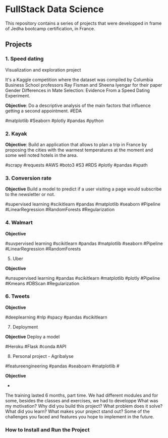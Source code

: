 # FullStack Data Science

This repository contains a series of projects that were developped in frame of Jedha bootcamp certification, in France.

## Projects

### 1. Speed dating

Visualization and exploration project

It's a Kaggle competition where the dataset was compiled by Columbia Business School professors Ray Fisman and Sheena Iyengar for their paper Gender Differences in Mate Selection: Evidence From a Speed Dating Experiment.

**Objective**: Do a descriptive analysis of the main factors that influence getting a second appointment. #EDA

#matplotlib #Seaborn #plotly #pandas #python

### 2. Kayak

**Objective**: Build an application that allows to plan a trip in France by proposing the cities with the warmest temperatures at the moment and some well noted hotels in the area.

#scrapy #requests #AWS #boto3 #S3 #RDS #plotly #pandas #xpath

### 3. Conversion rate

**Objective** Build a model to predict if a user visiting a page would subscribe to the newsletter or not.

#supervised learning #scikitlearn #pandas #matplotlib #seaborn #Pipeline #LinearRegression #RandomForests #Regularization

### 4. Walmart

**Objective**

#suvpervised learning #scikitlearn #pandas #matplotlib #seaborn #Pipeline #LinearRegression #RandomForests

5. Uber

**Objective**

#unsupervised learning #pandas #scikitlearn #matplotlib #plotly #Pipeline #Kmeans #DBScan #Regularization

### 6. Tweets

**Objective**

#deeplearning #nlp #spacy #pandas #scikitlearn

7. Deployment

**Objective** Deploy a model

#Heroku #Flask #conda #API

8. Personal project - Agribalyse

#featureengineering #pandas #seaboarn #matplotlib #

**Objective**

-

The training lasted 6 months, part time. We had different modules and for some, besides the classes and exercises, we had to developpe
What was my motivation?
Why did you build this project?
What problem does it solve?
What did you learn?
What makes your project stand out?
Some of the challenges you faced and features you hope to implement in the future.

### How to Install and Run the Project
